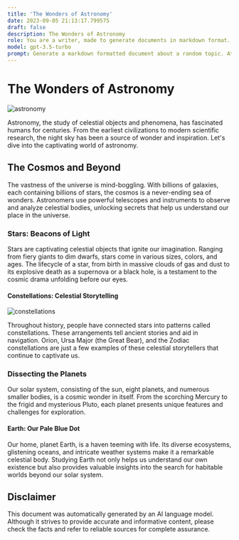 ```yaml
---
title: 'The Wonders of Astronomy'
date: 2023-09-05 21:13:17.799575
draft: false
description: The Wonders of Astronomy
role: You are a writer, made to generate documents in markdown format. It is very important that all of the documents you generate are in valid markdown format.
model: gpt-3.5-turbo
prompt: Generate a markdown formatted document about a random topic. At the bottom, include a disclaimer explaining that the document was generated by you. The first line of the document should be the title. Make sure that the entire document is in proper markdown format, using a mix of various tags to make the document visually appealing.
---
```


# The Wonders of Astronomy

![astronomy](https://images.unsplash.com/photo-1553748028-5d1b64ed6d1e)

Astronomy, the study of celestial objects and phenomena, has fascinated humans for centuries. From the earliest civilizations to modern scientific research, the night sky has been a source of wonder and inspiration. Let's dive into the captivating world of astronomy.

## The Cosmos and Beyond

The vastness of the universe is mind-boggling. With billions of galaxies, each containing billions of stars, the cosmos is a never-ending sea of wonders. Astronomers use powerful telescopes and instruments to observe and analyze celestial bodies, unlocking secrets that help us understand our place in the universe.

### Stars: Beacons of Light

Stars are captivating celestial objects that ignite our imagination. Ranging from fiery giants to dim dwarfs, stars come in various sizes, colors, and ages. The lifecycle of a star, from birth in massive clouds of gas and dust to its explosive death as a supernova or a black hole, is a testament to the cosmic drama unfolding before our eyes.

#### Constellations: Celestial Storytelling

![constellations](https://images.unsplash.com/photo-1590558280910-ebf198e53a61)

Throughout history, people have connected stars into patterns called constellations. These arrangements tell ancient stories and aid in navigation. Orion, Ursa Major (the Great Bear), and the Zodiac constellations are just a few examples of these celestial storytellers that continue to captivate us.

### Dissecting the Planets

Our solar system, consisting of the sun, eight planets, and numerous smaller bodies, is a cosmic wonder in itself. From the scorching Mercury to the frigid and mysterious Pluto, each planet presents unique features and challenges for exploration.

#### Earth: Our Pale Blue Dot

Our home, planet Earth, is a haven teeming with life. Its diverse ecosystems, glistening oceans, and intricate weather systems make it a remarkable celestial body. Studying Earth not only helps us understand our own existence but also provides valuable insights into the search for habitable worlds beyond our solar system.

## Disclaimer

This document was automatically generated by an AI language model. Although it strives to provide accurate and informative content, please check the facts and refer to reliable sources for complete assurance.